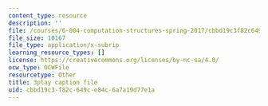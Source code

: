 ```yaml
---
content_type: resource
description: ''
file: /courses/6-004-computation-structures-spring-2017/cbbd19c3f82c649ce84c6a7a19d77e1a_sd-ZVAw8qB0.srt
file_size: 10167
file_type: application/x-subrip
learning_resource_types: []
license: https://creativecommons.org/licenses/by-nc-sa/4.0/
ocw_type: OCWFile
resourcetype: Other
title: 3play caption file
uid: cbbd19c3-f82c-649c-e84c-6a7a19d77e1a
---
```

